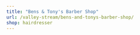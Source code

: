 ```yaml
---
title: "Bens & Tony's Barber Shop"
url: /valley-stream/bens-and-tonys-barber-shop/
shop: hairdresser
---
```


